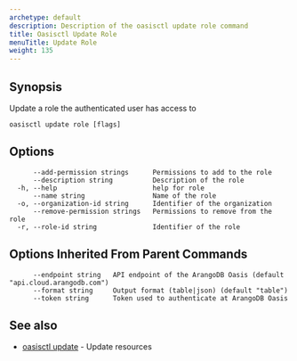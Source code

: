 ```yaml
---
archetype: default
description: Description of the oasisctl update role command
title: Oasisctl Update Role
menuTitle: Update Role
weight: 135
---
```

## Synopsis
Update a role the authenticated user has access to

```
oasisctl update role [flags]
```

## Options
```
      --add-permission strings      Permissions to add to the role
      --description string          Description of the role
  -h, --help                        help for role
      --name string                 Name of the role
  -o, --organization-id string      Identifier of the organization
      --remove-permission strings   Permissions to remove from the role
  -r, --role-id string              Identifier of the role
```

## Options Inherited From Parent Commands
```
      --endpoint string   API endpoint of the ArangoDB Oasis (default "api.cloud.arangodb.com")
      --format string     Output format (table|json) (default "table")
      --token string      Token used to authenticate at ArangoDB Oasis
```

## See also
* [oasisctl update](_index.md)	 - Update resources

